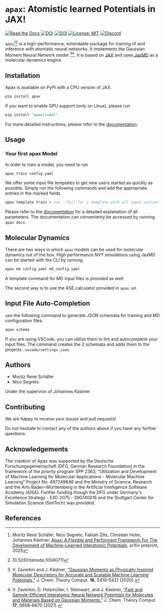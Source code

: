 # `apax`: Atomistic learned Potentials in JAX!
[![Read the Docs](https://readthedocs.org/projects/apax/badge/)](https://apax.readthedocs.io/en/latest/)
[![DOI](https://zenodo.org/badge/DOI/10.5281/zenodo.10040710.svg)](https://doi.org/10.5281/zenodo.10040710)
[![DOI](https://img.shields.io/badge/arXiv-2505.22168-red)](https://doi.org/10.48550/arXiv.2505.22168)
[![License: MIT](https://img.shields.io/badge/License-MIT-yellow.svg)](https://opensource.org/licenses/MIT)
[![Discord](https://img.shields.io/discord/1034511611802689557)](https://discord.gg/7ncfwhsnm4)

`apax`[^1][^2] is a high-performance, extendable package for training of and inference with atomistic neural networks.
It implements the Gaussian Moment Neural Network model [^3][^4].
It is based on [JAX](https://jax.readthedocs.io/en/latest/) and uses [JaxMD](https://github.com/jax-md/jax-md) as a molecular dynamics engine.


## Installation

Apax is available on PyPI with a CPU version of JAX.

```bash
pip install apax
```

If you want to enable GPU support (only on Linux), please run
```bash
pip install "apax[cuda]"
```

For more detailed instructions, please refer to the [documentation](https://apax.readthedocs.io/en/latest/).

## Usage

### Your first apax Model

In order to train a model, you need to run

```bash
apax train config.yaml
```

We offer some input file templates to get new users started as quickly as possible.
Simply run the following commands and add the appropriate entries in the marked fields

```bash
apax template train # use --full for a template with all input options
```

Please refer to the [documentation](https://apax.readthedocs.io/en/latest/) for a detailed explanation of all parameters.
The documentation can convenienty be accessed by running `apax docs`.

## Molecular Dynamics

There are two ways in which `apax` models can be used for molecular dynamics out of the box.
High performance NVT simulations using JaxMD can be started with the CLI by running

```bash
apax md config.yaml md_config.yaml
```

A template command for MD input files is provided as well.

The second way is to use the ASE calculator provided in `apax.md`.


## Input File Auto-Completion

use the following command to generate JSON schemata for training and MD configuration files:

```bash
apax schema
```

If you are using VSCode, you can utilize them to lint and autocomplete your input files.
The command creates the 2 schemata and adds them to the projects `.vscode/settings.json`


## Authors
- Moritz René Schäfer
- Nico Segreto

Under the supervion of Johannes Kästner


## Contributing

We are happy to receive your issues and pull requests!

Do not hesitate to contact any of the authors above if you have any further questions.


## Acknowledgements

The creation of Apax was supported by the Deutsche Forschungsgemeinschaft (DFG, German Research Foundation) in the framework of the priority program SPP 2363, “Utilization and Development of Machine Learning for Molecular Applications - Molecular Machine Learning” Project No. 497249646 and the Ministry of Science, Research and the Arts Baden-Württemberg in the Artificial Intelligence Software Academy (AISA).
Further funding though the DFG under Germany's Excellence Strategy - EXC 2075 - 390740016 and the Stuttgart Center for Simulation Science (SimTech) was provided.


## References
[^1]: Moritz René Schäfer, Nico Segreto, Fabian Zills, Christian Holm, Johannes Kästner, [Apax: A Flexible and Performant Framework For The Development of Machine-Learned Interatomic Potentials](https://arxiv.org/abs/2505.22168), arXiv preprint, 2025
[^2]: 10.5281/zenodo.10040711
[^3]: V. Zaverkin and J. Kästner, [“Gaussian Moments as Physically Inspired Molecular Descriptors for Accurate and Scalable Machine Learning Potentials,”](https://doi.org/10.1021/acs.jctc.0c00347) J. Chem. Theory Comput. **16**, 5410–5421 (2020).
[^4]: V. Zaverkin, D. Holzmüller, I. Steinwart,  and J. Kästner, [“Fast and Sample-Efficient Interatomic Neural Network Potentials for Molecules and Materials Based on Gaussian Moments,”](https://pubs.acs.org/doi/10.1021/acs.jctc.1c00527) J. Chem. Theory Comput. **17**, 6658–6670 (2021).
